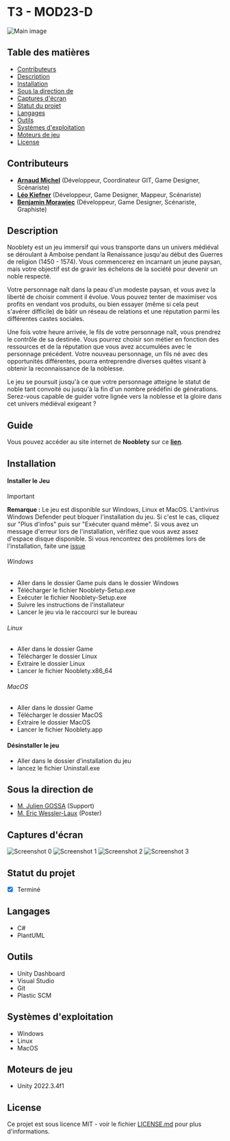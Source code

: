 # T3 - MOD23-D

![Main image](images/Main%20image.png)

## Table des matières
- [Contributeurs](#contributeurs)
- [Description](#description)
- [Installation](#installation)
- [Sous la direction de](#sous-la-direction-de)
- [Captures d'écran](#captures-décran)
- [Statut du projet](#statut-du-projet)
- [Langages](#langages)
- [Outils](#outils)
- [Systèmes d'exploitation](#systèmes-dexploitation)
- [Moteurs de jeu](#moteurs-de-jeu)
- [License](#license)

## Contributeurs
- [__Arnaud Michel__](https://github.com/MrArnaudMichel) (Développeur, Coordinateur GIT, Game Designer, Scénariste)
- [__Léo Kiefner__](https://github.com/LeoKiefner) (Développeur, Game Designer, Mappeur, Scénariste)
- [__Benjamin Morawiec__](https://github.com/bjt2017) (Développeur, Game Designer, Scénariste, Graphiste)

## Description
Nooblety est un jeu immersif qui vous transporte dans un univers médiéval se déroulant à Amboise pendant la Renaissance jusqu'au début des Guerres de religion (1450 - 1574). Vous commencerez en incarnant un jeune paysan, mais votre objectif est de gravir les échelons de la société pour devenir un noble respecté.

Votre personnage naît dans la peau d'un modeste paysan, et vous avez la liberté de choisir comment il évolue. Vous pouvez tenter de maximiser vos profits en vendant vos produits, ou bien essayer (même si cela peut s'avérer difficile) de bâtir un réseau de relations et une réputation parmi les différentes castes sociales.

Une fois votre heure arrivée, le fils de votre personnage naît, vous prendrez le contrôle de sa destinée. Vous pourrez choisir son métier en fonction des ressources et de la réputation que vous avez accumulées avec le personnage précédent. Votre nouveau personnage, un fils né avec des opportunités différentes, pourra entreprendre diverses quêtes visant à obtenir la reconnaissance de la noblesse.

Le jeu se poursuit jusqu'à ce que votre personnage atteigne le statut de noble tant convoité ou jusqu'à la fin d'un nombre prédéfini de générations. Serez-vous capable de guider votre lignée vers la noblesse et la gloire dans cet univers médiéval exigeant ?

## Guide

Vous pouvez accéder au site internet de **Nooblety** sur ce __[lien](https://nooblety.arnaudmichel.fr/)__. 

## Installation
#### Installer le Jeu

> [!IMPORTANT]
> __Remarque :__ Le jeu est disponible sur Windows, Linux et MacOS.
> L'antivirus Windows Defender peut bloquer l'installation du jeu. Si c'est le cas, cliquez sur "Plus d'infos" puis sur "Exécuter quand même".
> Si vous avez un message d'erreur lors de l'installation, vérifiez que vous avez assez d'espace disque disponible.
> Si vous rencontrez des problèmes lors de l'installation, faite une [issue](https://git.unistra.fr/t3-michel-morawien-kiefner/mod23-d)

###### Windows
- Aller dans le dossier Game puis dans le dossier Windows
- Télécharger le fichier Nooblety-Setup.exe
- Exécuter le fichier Nooblety-Setup.exe
- Suivre les instructions de l'installateur
- Lancer le jeu via le raccourci sur le bureau

###### Linux
- Aller dans le dossier Game
- Télécharger le dossier Linux
- Extraire le dossier Linux
- Lancer le fichier Nooblety.x86_64

###### MacOS
- Aller dans le dossier Game
- Télécharger le dossier MacOS
- Extraire le dossier MacOS
- Lancer le fichier Nooblety.app


#### Désinstaller le jeu
- Aller dans le dossier d'installation du jeu
- lancez le fichier Uninstall.exe

## Sous la direction de
- [M. Julien GOSSA](https://twitter.com/JulienGossa) (Support)
- [M. Eric Wessler-Laux](https://twitter.com/jclebreton) (Poster)

## Captures d'écran
![Screenshot 0](images/Screen0.png)
![Screenshot 1](images/screen1.png)
![Screenshot 2](images/screen2.png)
![Screenshot 3](images/screen3.png)

## Statut du projet
- [x] Terminé

## Langages
- C#
- PlantUML

## Outils
- Unity Dashboard
- Visual Studio
- Git
- Plastic SCM

## Systèmes d'exploitation
- Windows
- Linux
- MacOS


## Moteurs de jeu
- Unity 2022.3.4f1

## License

Ce projet est sous licence MIT - voir le fichier [LICENSE.md](LICENSE.md) pour plus d'informations.
